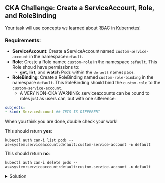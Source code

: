## CKA Challenge: Create a ServiceAccount, Role, and RoleBinding

Your task will use concepts we learned about RBAC in Kubernetes!

### Requirements:

- **ServiceAccount**: Create a ServiceAccount named `custom-service-account` in the namespace `default`.
- **Role**: Create a Role named `custom-role` in the namespace `default`. This Role should have permissions to:
  - **get**, **list**, and **watch** Pods within the `default` namespace.
- **RoleBinding**: Create a RoleBinding named `custom-role-binding` in the namespace `default`. This RoleBinding should bind the `custom-role` to the `custom-service-account`.
    - A VERY NON-CKA WARNING: serviceaccounts can be bound to roles just as users can, but with one sifference:

```yaml
subjects:
- kind: ServiceAccount ## THIS IS DIFFERENT
```

When you think you are done, double check your work! 

This should return **yes**:

`kubectl auth can-i list pods --as=system:serviceaccount:default:custom-service-account -n default
`

This should return **no**:

`kubectl auth can-i delete pods --as=system:serviceaccount:default:custom-service-account -n default
`

<details>
<summary>Solution</summary>

```yaml
---
apiVersion: v1
kind: ServiceAccount
metadata:
  name: custom-service-account
  namespace: default
---
apiVersion: rbac.authorization.k8s.io/v1
kind: Role
metadata:
  name: custom-role
  namespace: default
rules:
- apiGroups: [""]
  resources: ["pods"]
  verbs: ["get", "list", "watch"]
---
apiVersion: rbac.authorization.k8s.io/v1
kind: RoleBinding
metadata:
  name: custom-role-binding
  namespace: default
subjects:
- kind: ServiceAccount
  name: custom-service-account
  namespace: default
roleRef:
  kind: Role
  name: custom-role
  apiGroup: rbac.authorization.k8s.io
```

</details>